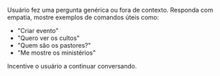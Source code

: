 Usuário fez uma pergunta genérica ou fora de contexto. Responda com empatia, mostre exemplos de comandos úteis como:

- "Criar evento"
- "Quero ver os cultos"
- "Quem são os pastores?"
- "Me mostre os ministérios"

Incentive o usuário a continuar conversando.
